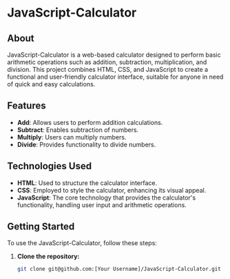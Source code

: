 # JavaScript-Calculator

## About

JavaScript-Calculator is a web-based calculator designed to perform basic arithmetic operations such as addition, subtraction, multiplication, and division. This project combines HTML, CSS, and JavaScript to create a functional and user-friendly calculator interface, suitable for anyone in need of quick and easy calculations.

## Features

- **Add**: Allows users to perform addition calculations.
- **Subtract**: Enables subtraction of numbers.
- **Multiply**: Users can multiply numbers.
- **Divide**: Provides functionality to divide numbers.

## Technologies Used

- **HTML**: Used to structure the calculator interface.
- **CSS**: Employed to style the calculator, enhancing its visual appeal.
- **JavaScript**: The core technology that provides the calculator's functionality, handling user input and arithmetic operations.

## Getting Started

To use the JavaScript-Calculator, follow these steps:

1. **Clone the repository:**

   ```bash
   git clone git@github.com:[Your Username]/JavaScript-Calculator.git
